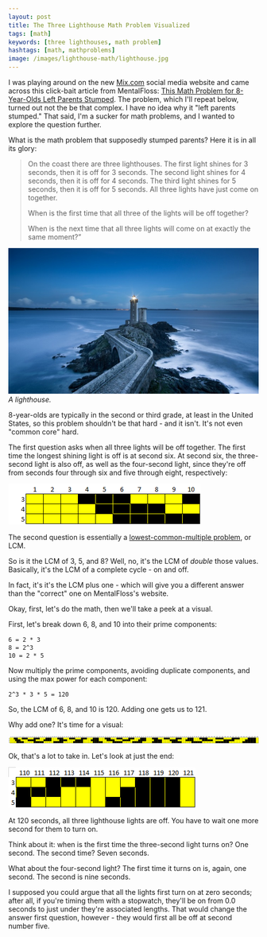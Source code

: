 ```yaml
---
layout: post
title: The Three Lighthouse Math Problem Visualized
tags: [math]
keywords: [three lighthouses, math problem]
hashtags: [math, mathproblems]
image: /images/lighthouse-math/lighthouse.jpg
---
```


I was playing around on the new [Mix.com](https://www.mix.com/) social media website and came across this click-bait article from MentalFloss: [This Math Problem for 8-Year-Olds Left Parents Stumped](http://mentalfloss.com/article/546153/math-problem-8-year-olds-left-parents-stumped). The problem, which I'll repeat below, turned out not the be that complex. I have no idea why it "left parents stumped." That said, I'm a sucker for math problems, and I wanted to explore the question further.

What is the math problem that supposedly stumped parents? Here it is in all its glory:

> On the coast there are three lighthouses. The first light shines for 3 seconds, then it is off for 3 seconds. The second light shines for 4 seconds, then it is off for 4 seconds. The third light shines for 5 seconds, then it is off for 5 seconds. All three lights have just come on together.
> 
> When is the first time that all three of the lights will be off together?
> 
> When is the next time that all three lights will come on at exactly the same moment?”

![A lighthouse.](/images/lighthouse-math/lighthouse.jpg)
*A lighthouse.*

8-year-olds are typically in the second or third grade, at least in the United States, so this problem shouldn't be that hard - and it isn't. It's not even "common core" hard.

The first question asks when all three lights will be off together. The first time the longest shining light is off is at second six. At second six, the three-second light is also off, as well as the four-second light, since they're off from seconds four through six and five through eight, respectively:

![Graph showing the first time all lighthouses are off together.](/images/lighthouse-math/first-off.png)

The second question is essentially a [lowest-common-multiple problem](https://en.wikipedia.org/wiki/Least_common_multiple), or LCM.

So is it the LCM of 3, 5, and 8? Well, no, it's the LCM of *double* those values. Basically, it's the LCM of a complete cycle - on and off.

In fact, it's it's the LCM plus one - which will give you a different answer than the "correct" one on MentalFloss's website.

Okay, first, let's do the math, then we'll take a peek at a visual.

First, let's break down 6, 8, and 10 into their prime components:

    6 = 2 * 3
    8 = 2^3
    10 = 2 * 5

Now multiply the prime components, avoiding duplicate components, and using the max power for each component:

    2^3 * 3 * 5 = 120

So, the LCM of 6, 8, and 10 is 120. Adding one gets us to 121.

Why add one? It's time for a visual:

![Graph showing the next time all lighthouses come on together.](/images/lighthouse-math/all-on.png)

Ok, that's a lot to take in. Let's look at just the end:

![Graph showing the final few seconds before the next time all lighthouses come on together.](/images/lighthouse-math/all-on-end.png)

At 120 seconds, all three lighthouse lights are off. You have to wait one more second for them to turn on.

Think about it: when is the first time the three-second light turns on? One second. The second time? Seven seconds.

What about the four-second light? The first time it turns on is, again, one second. The second is nine seconds.

I supposed you could argue that all the lights first turn on at zero seconds; after all, if you're timing them with a stopwatch, they'll be on from 0.0 seconds to just under they're associated lengths. That would change the answer first question, however - they would first all be off at second number five.
